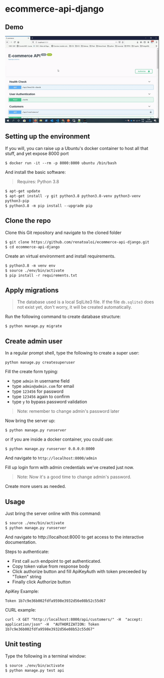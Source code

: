 # ecommerce-api-django

## Demo

![](demo2.gif)


## Setting up the environment

If you will, you can raise up a Ubuntu's docker container to host all that stuff, and yet expose 8000 port

```
$ docker run -it --rm -p 8000:8000 ubuntu /bin/bash
```

And install the basic software:

> Requires: Python 3.8

```
$ apt-get update
$ apt-get install -y git python3.8 python3.8-venv python3-venv python3-pip
$ python3.8 -m pip install --upgrade pip
```

## Clone the repo

Clone this Git repository and navigate to the cloned folder

```
$ git clone https://github.com/renatoaloi/ecommerce-api-django.git
$ cd ecommerce-api-django
```

Create an virtual environment and install requirements.

```
$ python3.8 -m venv env
$ source ./env/bin/activate
$ pip install -r requirements.txt
```

## Apply migrations

> The database used is a local SqlLite3 file. If the file ```db.sqlite3``` does not exist yet, don't worry, it will be created automatically.

Run the following command to create database structure:

```
$ python manage.py migrate
```

## Create admin user

In a regular prompt shell, type the following to create a super user:

```
python manage.py createsuperuser
```

Fill the create form typing:

- type ```admin``` in username field
- type ```admin@admin.com``` for email
- type ```123456``` for password
- type ```123456``` again to confirm
- type ```y``` to bypass password validation

> Note: remember to change admin's password later

Now bring the server up:

```
$ python manage.py runserver
```

or if you are inside a docker container, you could use:

```
$ python manage.py runserver 0.0.0.0:8000
```

And navigate to ```http://localhost:8000/admin```

Fill up login form with admin credentials we've created just now.

> Note: Now it's a good time to change admin's password.

Create more users as needed.

## Usage

Just bring the server online with this command:

```
$ source ./env/bin/activate
$ python manage.py runserver
```

And navigate to http://localhost:8000 to get access to the interactive documentation.

Steps to authenticate:

- First call ```auth``` endpoint to get authenticated.
- Copy token value from response body
- Click authorize button and fill ApiKeyAuth with token preceeded by "Token" string
- Finally click Authorize button

ApiKey Example:
```
Token 1b7c9e36b002fdfa9598e3932d56e08b52c55d67
```

CURL example:
```
curl -X GET "http://localhost:8000/api/customers/" -H  "accept: application/json" -H  "AUTHORIZATION: Token 1b7c9e36b002fdfa9598e3932d56e08b52c55d67"
```


## Unit testing

Type the following in a terminal window:

```
$ source ./env/bin/activate
$ python manage.py test api
```
